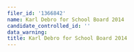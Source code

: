 ```yaml
---
filer_id: '1366842'
name: Karl Debro for School Board 2014
candidate_controlled_id: ''
data_warning: 
title: Karl Debro for School Board 2014
---
```

